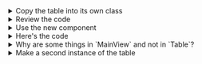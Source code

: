 <details>
<summary>Copy the table into its own class</summary>

Create a new file named `apps/earthquakes/view/earthquakes/Table.mjs` with this content.

<pre data-javascript>
import Base from '../../../../node_modules/neo.mjs/src/table/Container.mjs';

class Table extends Base {
    static config = {
        className: 'Earthquakes.view.earthquakes.Table',
        ntype: 'earthquakes-table',
        layout: {ntype: 'vbox', align: 'stretch'},
        style: {width: '100%'},
        columns: [{
            dataField: "timestamp",
            text: "Date",
            renderer: (data) => data.value.toLocaleDateString(undefined, {weekday: "long", year: "numeric", month: "long", day: "numeric"}),
        }, {
            dataField: "humanReadableLocation",
            text: "Location",
        }, {
            dataField: "size",
            text: "Magnitude",
            align: "right",
            renderer: (data) => data.value.toLocaleString(),
        }],
    }
}

Neo.setupClass(Table);

export default Table;
</pre>

</details>

<details>
<summary>Review the code</summary>

- The class extends `Neo.table.Container`
- It has an `ntype`, which we can use when creating an instance, or when debugging
- Each column has `text` and `dataField` configs, and some have renderers

</details>

<details>
<summary>Use the new component</summary>

Edit `apps/earthquakes/view/MainView` and make these changes.

- Add `import EarthquakesTable from './earthquakes/Table.mjs';`
- Replace the `module: Table` with `module: EarthquakesTable`
- Remove the `columns:[]` config
- Leave the `store` config alone

Save and refresh the browser, and your app should run as before.

You can confim that the  new class _is being loaded_ by using DevTools to try to open `earthquakes/Table` &mdash; if it
was imported, it'll be listed.

You can confirm that an instance _was created_ by using the DevTools console and searching for it via

    Neo.first('earthquakes-table')

</details>

<details>
<summary>Here's the code</summary>

<pre data-javascript>
import Base             from '../../../node_modules/neo.mjs/src/container/Base.mjs';
import Controller       from './MainViewController.mjs';
import EarthquakesTable from './earthquakes/Table.mjs';
import Store            from '../../../node_modules/neo.mjs/src/data/Store.mjs';
import ViewModel        from './MainViewModel.mjs';

class MainView extends Base {
static config = {
        className: 'Earthquakes.view.MainView',
        ntype: 'earthquakes-main',

        controller: {module: Controller},
        model: {module: ViewModel},

        layout: {ntype: 'vbox', align: 'stretch'},
        items: [{
            module: EarthquakesTable,
            store: {
                module: Store,
                model: {
                    fields: [{
                        name: "humanReadableLocation",
                    }, {
                        name: "size",
                    }, {
                        name: "timestamp",
                        type: "Date",
                    }],
                },
                url: "https://apis.is/earthquake/is",
                responseRoot: "results",
                autoLoad: true,
            },
            style: {width: '100%'},
        }],
    }
}

Neo.setupClass(MainView);

export default MainView;
</pre>

</details>

<details>
<summary>Why are some things in `MainView` and not in `Table`?</summary>

When we refactored the table into its own class we didn't move all the configs. Both
the width styling and `store` were left in `MainView`. Why?

It's a matter of re-use and what you need in a given situation. By leaving the width specification
outside the table class we're to specify a different value in all the places we're using the table.

Similarly, if the store were in the table class, it would be using that specific store and
each instance of the table would have its own instance of the store. If we want multiple
instance of the table with each using a different store &mdash; or if
we wanted to share the store with other components &mdash; then it makes sense for the
store to be outside the table class.

</details>

<details>
<summary>Make a second instance of the table</summary>

To further illustrate that the table is reusable, let's create a second instance.

Simply copy-and-paste the value in the `MainView` `items` with an identical second item.

Save and refresh and you should see two tables.

<img style="width:80%" src="https://s3.amazonaws.com/mjs.neo.learning.images/earthquakes/EarthquakesTwoTables.png"></img>

</details>

